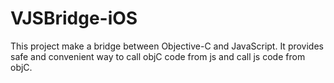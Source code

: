 # VJSBridge-iOS
This project make a bridge between Objective-C and JavaScript.  It provides safe and convenient way to call objC code from js and call js code from objC.
